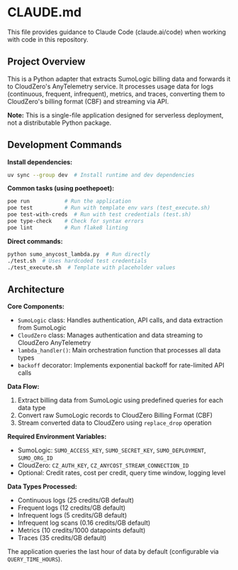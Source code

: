 # CLAUDE.md

This file provides guidance to Claude Code (claude.ai/code) when working with code in this repository.

## Project Overview

This is a Python adapter that extracts SumoLogic billing data and forwards it to CloudZero's AnyTelemetry service. It processes usage data for logs (continuous, frequent, infrequent), metrics, and traces, converting them to CloudZero's billing format (CBF) and streaming via API.

**Note:** This is a single-file application designed for serverless deployment, not a distributable Python package.

## Development Commands

**Install dependencies:**
```bash
uv sync --group dev  # Install runtime and dev dependencies
```

**Common tasks (using poethepoet):**
```bash
poe run           # Run the application
poe test          # Run with template env vars (test_execute.sh)
poe test-with-creds  # Run with test credentials (test.sh)
poe type-check    # Check for syntax errors
poe lint          # Run flake8 linting
```

**Direct commands:**
```bash
python sumo_anycost_lambda.py  # Run directly
./test.sh  # Uses hardcoded test credentials
./test_execute.sh  # Template with placeholder values
```

## Architecture

**Core Components:**
- `SumoLogic` class: Handles authentication, API calls, and data extraction from SumoLogic
- `CloudZero` class: Manages authentication and data streaming to CloudZero AnyTelemetry
- `lambda_handler()`: Main orchestration function that processes all data types
- `backoff` decorator: Implements exponential backoff for rate-limited API calls

**Data Flow:**
1. Extract billing data from SumoLogic using predefined queries for each data type
2. Convert raw SumoLogic records to CloudZero Billing Format (CBF)
3. Stream converted data to CloudZero using `replace_drop` operation

**Required Environment Variables:**
- SumoLogic: `SUMO_ACCESS_KEY`, `SUMO_SECRET_KEY`, `SUMO_DEPLOYMENT`, `SUMO_ORG_ID`
- CloudZero: `CZ_AUTH_KEY`, `CZ_ANYCOST_STREAM_CONNECTION_ID`
- Optional: Credit rates, cost per credit, query time window, logging level

**Data Types Processed:**
- Continuous logs (25 credits/GB default)
- Frequent logs (12 credits/GB default) 
- Infrequent logs (5 credits/GB default)
- Infrequent log scans (0.16 credits/GB default)
- Metrics (10 credits/1000 datapoints default)
- Traces (35 credits/GB default)

The application queries the last hour of data by default (configurable via `QUERY_TIME_HOURS`).